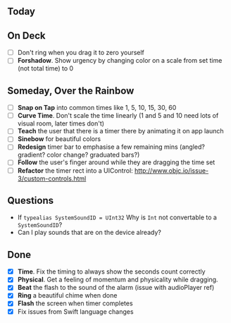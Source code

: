 ## Today

## On Deck
- [ ] Don't ring when you drag it to zero yourself
- [ ] **Forshadow**. Show urgency by changing color on a scale from set time (not total time) to 0

## Someday, Over the Rainbow
- [ ] **Snap on Tap** into common times like 1, 5, 10, 15, 30, 60
- [ ] **Curve Time**. Don't scale the time linearly (1 and 5 and 10 need lots of visual room, later times don't)
- [ ] **Teach** the user that there is a timer there by animating it on app launch
- [ ] **Sinebow** for beautiful colors
- [ ] **Redesign** timer bar to emphasise a few remaining mins (angled? gradient? color change? graduated bars?)
- [ ] **Follow** the user's finger around while they are dragging the time set
- [ ] **Refactor** the timer rect into a UIControl: http://www.objc.io/issue-3/custom-controls.html

## Questions
* If `typealias SystemSoundID = UInt32` Why is `Int` not convertable to a `SystemSoundID`?
* Can I play sounds that are on the device already?

## Done
- [x] **Time**. Fix the timing to always show the seconds count correctly
- [x] **Physical**. Get a feeling of momentum and physicality while dragging.
- [x] **Beat** the flash to the sound of the alarm (issue with audioPlayer ref)
- [x] **Ring** a beautiful chime when done
- [x] **Flash** the screen when timer completes
- [x] Fix issues from Swift language changes